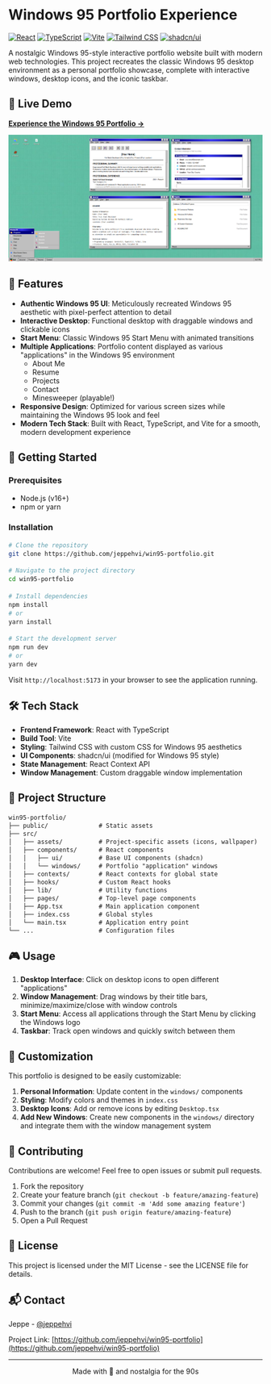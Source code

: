 # Windows 95 Portfolio Experience

[![React](https://img.shields.io/badge/React-18-blue.svg)](https://reactjs.org/)
[![TypeScript](https://img.shields.io/badge/TypeScript-5-blue.svg)](https://www.typescriptlang.org/)
[![Vite](https://img.shields.io/badge/Vite-5-purple.svg)](https://vitejs.dev/)
[![Tailwind CSS](https://img.shields.io/badge/Tailwind-3-38B2AC.svg)](https://tailwindcss.com/)
[![shadcn/ui](https://img.shields.io/badge/shadcn/ui-latest-black.svg)](https://ui.shadcn.com/)

A nostalgic Windows 95-style interactive portfolio website built with modern web technologies. This project recreates the classic Windows 95 desktop environment as a personal portfolio showcase, complete with interactive windows, desktop icons, and the iconic taskbar.

## 🔗 Live Demo

**[Experience the Windows 95 Portfolio →](https://windows95-portfolio-umber.vercel.app/)**

![Windows 95 Portfolio Preview](./public/win95-preview.png)

## 🌟 Features

- **Authentic Windows 95 UI**: Meticulously recreated Windows 95 aesthetic with pixel-perfect attention to detail
- **Interactive Desktop**: Functional desktop with draggable windows and clickable icons
- **Start Menu**: Classic Windows 95 Start Menu with animated transitions
- **Multiple Applications**: Portfolio content displayed as various "applications" in the Windows 95 environment
  - About Me
  - Resume
  - Projects
  - Contact
  - Minesweeper (playable!)
- **Responsive Design**: Optimized for various screen sizes while maintaining the Windows 95 look and feel
- **Modern Tech Stack**: Built with React, TypeScript, and Vite for a smooth, modern development experience

## 🚀 Getting Started

### Prerequisites

- Node.js (v16+)
- npm or yarn

### Installation

```bash
# Clone the repository
git clone https://github.com/jeppehvi/win95-portfolio.git

# Navigate to the project directory
cd win95-portfolio

# Install dependencies
npm install
# or
yarn install

# Start the development server
npm run dev
# or
yarn dev
```

Visit `http://localhost:5173` in your browser to see the application running.

## 🛠️ Tech Stack

- **Frontend Framework**: React with TypeScript
- **Build Tool**: Vite
- **Styling**: Tailwind CSS with custom CSS for Windows 95 aesthetics
- **UI Components**: shadcn/ui (modified for Windows 95 style)
- **State Management**: React Context API
- **Window Management**: Custom draggable window implementation

## 📁 Project Structure

```
win95-portfolio/
├── public/              # Static assets
├── src/
│   ├── assets/          # Project-specific assets (icons, wallpaper)
│   ├── components/      # React components
│   │   ├── ui/          # Base UI components (shadcn)
│   │   └── windows/     # Portfolio "application" windows
│   ├── contexts/        # React contexts for global state
│   ├── hooks/           # Custom React hooks
│   ├── lib/             # Utility functions
│   ├── pages/           # Top-level page components
│   ├── App.tsx          # Main application component
│   ├── index.css        # Global styles
│   └── main.tsx         # Application entry point
└── ...                  # Configuration files
```

## 🎮 Usage

1. **Desktop Interface**: Click on desktop icons to open different "applications"
2. **Window Management**: Drag windows by their title bars, minimize/maximize/close with window controls
3. **Start Menu**: Access all applications through the Start Menu by clicking the Windows logo
4. **Taskbar**: Track open windows and quickly switch between them

## 📝 Customization

This portfolio is designed to be easily customizable:

1. **Personal Information**: Update content in the `windows/` components
2. **Styling**: Modify colors and themes in `index.css`
3. **Desktop Icons**: Add or remove icons by editing `Desktop.tsx`
4. **Add New Windows**: Create new components in the `windows/` directory and integrate them with the window management system

## 🤝 Contributing

Contributions are welcome! Feel free to open issues or submit pull requests.

1. Fork the repository
2. Create your feature branch (`git checkout -b feature/amazing-feature`)
3. Commit your changes (`git commit -m 'Add some amazing feature'`)
4. Push to the branch (`git push origin feature/amazing-feature`)
5. Open a Pull Request

## 📜 License

This project is licensed under the MIT License - see the LICENSE file for details.

## 📬 Contact

Jeppe - [@jeppehvi](https://github.com/jeppehvi)

Project Link: [https://github.com/jeppehvi/win95-portfolio](https://github.com/jeppehvi/win95-portfolio)

---

<p align="center">
  Made with 💾 and nostalgia for the 90s
</p>
